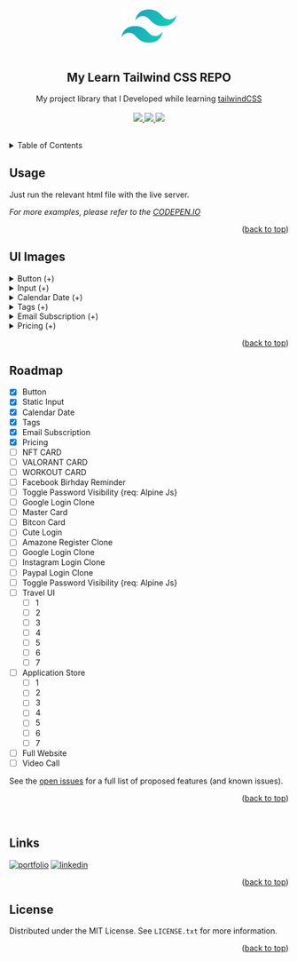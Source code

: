 

<p align="center">
  <br />
  <img width="100" src="https://github.com/aniftyco/awesome-tailwindcss/raw/master/assets/logo.svg" alt="Tailwind CSS logo">
  <br />
  <br />
</p>

<h2 align="center">My Learn Tailwind CSS REPO</h2>


<p align="center">
  <span> My project library that I Developed while learning <a href="https://tailwindcss.com">tailwindCSS</a> </span>
  <br />
  <br />
  <a href="http://w3schools.com/html/">
  <img src="https://img.shields.io/badge/html5-%23E34F26.svg?style=for-the-badge&logo=html5&logoColor=white" >
    </a>
   <a href="http://w3schools.com/css/">
  <img src="https://img.shields.io/badge/css3-%231572B6.svg?style=for-the-badge&logo=css3&logoColor=white" >
      </a>
  <a href="https://tailwindcss.com/docs/">
  <img src="https://img.shields.io/badge/tailwindcss-%2338B2AC.svg?style=for-the-badge&logo=tailwind-css&logoColor=white" >
    </a>
  <br />
  <br />
</p>


<!-- TABLE OF CONTENTS -->
<details>
  <summary>Table of Contents</summary>
  <ol>
    <li><a href="#usage">Usage</a></li>
    <li><a href="#ui-images">UI's Image</a></li>
    <li><a href="#roadmap">UI's Image</a></li>
    <li><a href="#links">Links</a></li>
    <li><a href="#license">License</a></li>
  </ol>
</details>


<!-- USAGE EXAMPLES -->
## Usage

Just run the relevant html file with the live server.

_For more examples, please refer to the [CODEPEN.IO](https://codepen.io/azateser)_

<p align="right">(<a href="#top">back to top</a>)</p>


## UI Images

  <details>
    <summary>Button (+)</summary>
    <img src="/projectimage/button.png">
  </details>
  
   <details>
    <summary>Input (+)</summary>
    <img src="/projectimage/static-input.png">
  </details>
  
  <details>
    <summary>Calendar Date (+)</summary>
    <img src="/projectimage/calendar-date.png">
  </details>
  
  <details>
    <summary>Tags (+)</summary>
    <img src="/projectimage/tags.png">
  </details>
  
  <details>
    <summary>Email Subscription (+)</summary>
    <img src="/projectimage/email-subscription.png">
  </details>
  
   <details>
    <summary>Pricing (+)</summary>
    <img src="/projectimage/pricing.png">
  </details>

<p align="right">(<a href="#top">back to top</a>)</p>

<!-- ROADMAP -->
## Roadmap

- [x] Button
- [x] Static Input
- [x] Calendar Date
- [x] Tags
- [x] Email Subscription
- [x] Pricing
- [ ] NFT CARD
- [ ] VALORANT CARD
- [ ] WORKOUT CARD
- [ ] Facebook Birhday Reminder
- [ ] Toggle Password Visibility {req: Alpine Js}
- [ ] Google Login Clone
- [ ] Master Card
- [ ] Bitcon Card
- [ ] Cute Login
- [ ] Amazone Register Clone
- [ ] Google Login Clone
- [ ] Instagram Login Clone
- [ ] Paypal Login Clone
- [ ] Toggle Password Visibility {req: Alpine Js}
- [ ] Travel UI
    - [ ] 1
    - [ ] 2
    - [ ] 3
    - [ ] 4
    - [ ] 5
    - [ ] 6
    - [ ] 7
- [ ] Application Store
    - [ ] 1
    - [ ] 2
    - [ ] 3
    - [ ] 4
    - [ ] 5
    - [ ] 6
    - [ ] 7
- [ ] Full Website
- [ ] Video Call

See the [open issues](https://github.com/azateser/tailwindCSS_uiPack/issues) for a full list of proposed features (and known issues).

<p align="right">(<a href="#top">back to top</a>)</p>
  
  <br />  

## Links
[![portfolio](https://img.shields.io/badge/my_portfolio-000?style=for-the-badge&logo=ko-fi&logoColor=white)](https://azateser.com/)
[![linkedin](https://img.shields.io/badge/linkedin-0A66C2?style=for-the-badge&logo=linkedin&logoColor=white)](https://www.linkedin.com/)

<p align="right">(<a href="#top">back to top</a>)</p>


<!-- LICENSE -->
## License

Distributed under the MIT License. See `LICENSE.txt` for more information.

<p align="right">(<a href="#top">back to top</a>)</p>
